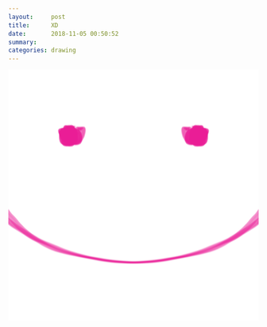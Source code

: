 ```yaml
---
layout:     post
title:      XD
date:       2018-11-05 00:50:52
summary:    
categories: drawing
---
```

![XD](/images/diary/XD.png "XDDDDDDD")
